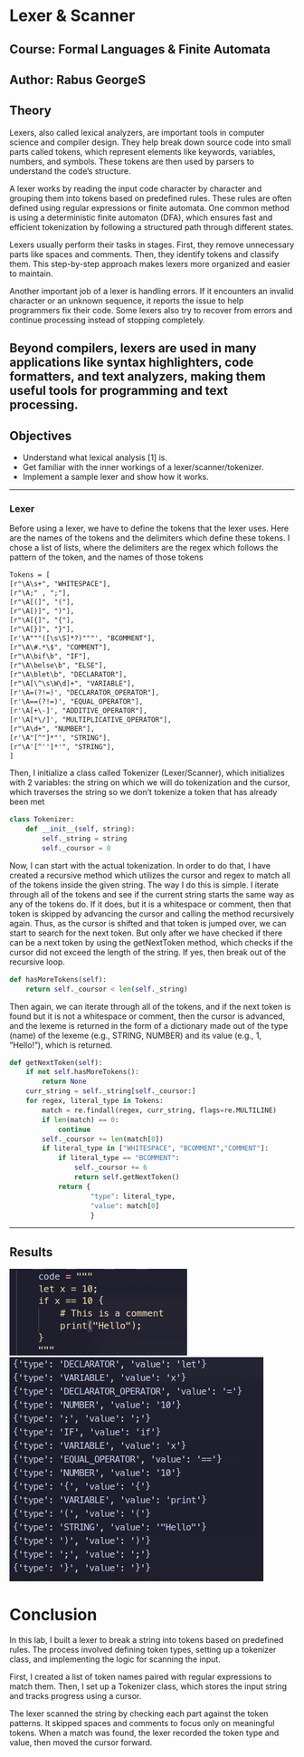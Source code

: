 # Lexer & Scanner

## Course: Formal Languages & Finite Automata  
## Author: Rabus GeorgeS

## Theory  
Lexers, also called lexical analyzers, are important tools in computer science and compiler design. They help break down source code into small parts called tokens, which represent elements like keywords, variables, numbers, and symbols. These tokens are then used by parsers to understand the code’s structure.

A lexer works by reading the input code character by character and grouping them into tokens based on predefined rules. These rules are often defined using regular expressions or finite automata. One common method is using a deterministic finite automaton (DFA), which ensures fast and efficient tokenization by following a structured path through different states.

Lexers usually perform their tasks in stages. First, they remove unnecessary parts like spaces and comments. Then, they identify tokens and classify them. This step-by-step approach makes lexers more organized and easier to maintain.

Another important job of a lexer is handling errors. If it encounters an invalid character or an unknown sequence, it reports the issue to help programmers fix their code. Some lexers also try to recover from errors and continue processing instead of stopping completely.

Beyond compilers, lexers are used in many applications like syntax highlighters, code formatters, and text analyzers, making them useful tools for programming and text processing.
---

## Objectives  
- Understand what lexical analysis [1] is.
- Get familiar with the inner workings of a lexer/scanner/tokenizer.
- Implement a sample lexer and show how it works.

---

### Lexer

Before using a lexer, we have to define the tokens that the lexer uses. Here are the names of the
tokens and the delimiters which define these tokens. I chose a list of lists, where the delimiters are the regex
which follows the pattern of the token, and the names of those tokens

```
Tokens = [
[r"\A\s+", "WHITESPACE"],
[r"\A;" , ";"],
[r"\A[(]", "("],
[r"\A[)]", ")"],
[r"\A[{]", "{"],
[r"\A[}]", "}"],
[r'\A"""([\s\S]*?)"""', "BCOMMENT"],
[r"\A\#.*\$", "COMMENT"],
[r"\A\bif\b", "IF"],
[r"\A\belse\b", "ELSE"],
[r"\A\blet\b", "DECLARATOR"],
[r"\A[\^\s\W\d]+", "VARIABLE"],
[r'\A=(?!=)', "DECLARATOR_OPERATOR"],
[r'\A==(?!=)', "EQUAL_OPERATOR"],
[r'\A[+\-]', "ADDITIVE_OPERATOR"],
[r'\A[*\/]', "MULTIPLICATIVE_OPERATOR"],
[r"\A\d+", "NUMBER"],
[r'\A"[^"]*"', "STRING"],
[r"\A'[^'']*'", "STRING"],
]
```

Then, I initialize a class called Tokenizer (Lexer/Scanner), which initializes with 2 variables: the
string on which we will do tokenization and the cursor, which traverses the string so we don’t tokenize a
token that has already been met

```py
class Tokenizer:
    def __init__(self, string):
        self._string = string
        self._coursor = 0
```

Now, I can start with the actual tokenization. In order to do that, I have created a recursive method
which utilizes the cursor and regex to match all of the tokens inside the given string. The way I do this
is simple. I iterate through all of the tokens and see if the current string starts the same way as any of the
tokens do. If it does, but it is a whitespace or comment, then that token is skipped by advancing the cursor
and calling the method recursively again. Thus, as the cursor is shifted and that token is jumped over, we
can start to search for the next token. But only after we have checked if there can be a next token by using
the getNextToken method, which checks if the cursor did not exceed the length of the string. If yes, then
break out of the recursive loop.

```py
def hasMoreTokens(self):
    return self._coursor < len(self._string)
```

Then again, we can iterate through all of the tokens, and if the next token is found but it is not a
whitespace or comment, then the cursor is advanced, and the lexeme is returned in the form of a dictionary
made out of the type (name) of the lexeme (e.g., STRING, NUMBER) and its value (e.g., 1, ”Hello!”),
which is returned.

```py
def getNextToken(self):
    if not self.hasMoreTokens():
        return None
    curr_string = self._string[self._coursor:]
    for regex, literal_type in Tokens:
        match = re.findall(regex, curr_string, flags=re.MULTILINE)
        if len(match) == 0:
            continue
        self._coursor += len(match[0])
        if literal_type in ["WHITESPACE", "BCOMMENT","COMMENT"]:
            if literal_type == "BCOMMENT":
                self._coursor += 6
                return self.getNextToken()
            return {
                    "type": literal_type,
                    "value": match[0]
                    }
```

---
## Results
![Consola](/Images/lexer-code.png)
![Consola2](/Images/lexer.png)

# Conclusion

In this lab, I built a lexer to break a string into tokens based on predefined rules. The process involved defining token types, setting up a tokenizer class, and implementing the logic for scanning the input.

First, I created a list of token names paired with regular expressions to match them. Then, I set up a Tokenizer class, which stores the input string and tracks progress using a cursor.

The lexer scanned the string by checking each part against the token patterns. It skipped spaces and comments to focus only on meaningful tokens. When a match was found, the lexer recorded the token type and value, then moved the cursor forward.
